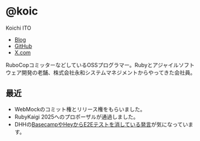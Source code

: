 # @koic

Koichi ITO

- [Blog](http://koic.hatenablog.com/)
- [GitHub](https://github.com/koic)
- [X.com](https://x.com/koic)

RuboCopコミッターなどしているOSSプログラマー。Rubyとアジャイルソフトウェア開発の老舗、株式会社永和システムマネジメントからやってきた会社員。

## 最近

- WebMockのコミット権とリリース権をもらいました。
- RubyKaigi 2025へのプロポーザルが通過しました。
- DHHの[BasecampやHeyからE2Eテストを消している発言](https://x.com/dhh/status/1892265453524803859)が気になっています。
